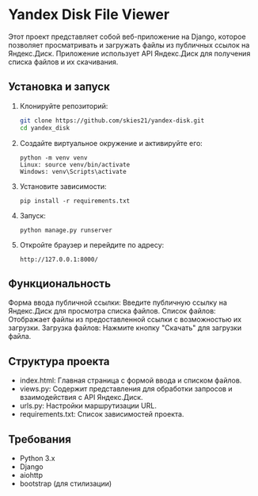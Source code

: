 # Yandex Disk File Viewer

Этот проект представляет собой веб-приложение на Django, которое позволяет просматривать и загружать файлы из публичных ссылок на Яндекс.Диск. Приложение использует API Яндекс.Диск для получения списка файлов и их скачивания.

## Установка и запуск

1. Клонируйте репозиторий:

   ```bash
   git clone https://github.com/skies21/yandex-disk.git
   cd yandex_disk
   
2. Создайте виртуальное окружение и активируйте его:
    ```
    python -m venv venv
    Linux: source venv/bin/activate 
    Windows: venv\Scripts\activate
    ```
3. Установите зависимости:
    ```
    pip install -r requirements.txt
    ```
4. Запуск:
    ```
    python manage.py runserver
    ```
5. Откройте браузер и перейдите по адресу:
    ```
   http://127.0.0.1:8000/
   ```
## Функциональность

Форма ввода публичной ссылки: Введите публичную ссылку на Яндекс.Диск для просмотра списка файлов.
Список файлов: Отображает файлы из предоставленной ссылки с возможностью их загрузки.
Загрузка файлов: Нажмите кнопку "Скачать" для загрузки файла.

## Структура проекта

- index.html: Главная страница с формой ввода и списком файлов.
- views.py: Содержит представления для обработки запросов и взаимодействия с API Яндекс.Диск.
- urls.py: Настройки маршрутизации URL.
- requirements.txt: Список зависимостей проекта.

## Требования

- Python 3.x
- Django
- aiohttp
- bootstrap (для стилизации)